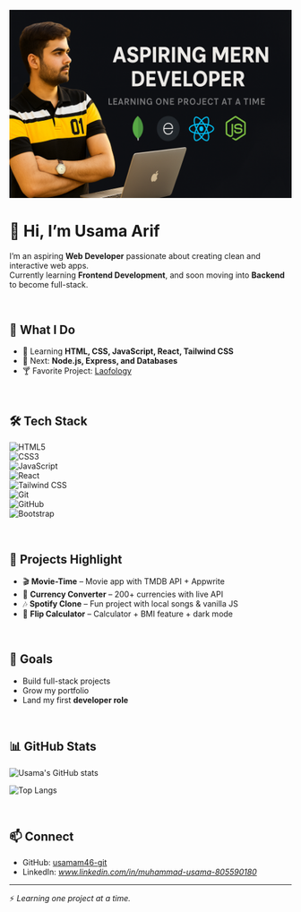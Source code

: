 <p align="center">
  <img src="https://github.com/usamam46-git/Usama-Arif/blob/main/My%20Banner.png?raw=true" width="600px" alt="Usama Arif - Web Developer Banner" />
</p>

# 👋 Hi, I’m Usama Arif  

I’m an aspiring **Web Developer** passionate about creating clean and interactive web apps.  
Currently learning **Frontend Development**, and soon moving into **Backend** to become full-stack.  

&nbsp;  
## 🚀 What I Do  
- 🌱 Learning **HTML, CSS, JavaScript, React, Tailwind CSS**  
- 🎯 Next: **Node.js, Express, and Databases**  
- 🍸 Favorite Project: [Laofology](https://github.com/usamam46-git/Laofology)  

&nbsp;  
## 🛠️ Tech Stack  

![HTML5](https://img.shields.io/badge/HTML5-E34F26?style=for-the-badge&logo=html5&logoColor=white)  
![CSS3](https://img.shields.io/badge/CSS3-1572B6?style=for-the-badge&logo=css3&logoColor=white)  
![JavaScript](https://img.shields.io/badge/JavaScript-323330?style=for-the-badge&logo=javascript&logoColor=F7DF1E)  
![React](https://img.shields.io/badge/React-20232A?style=for-the-badge&logo=react&logoColor=61DAFB)  
![Tailwind CSS](https://img.shields.io/badge/Tailwind_CSS-38B2AC?style=for-the-badge&logo=tailwind-css&logoColor=white)  
![Git](https://img.shields.io/badge/Git-F05032?style=for-the-badge&logo=git&logoColor=white)  
![GitHub](https://img.shields.io/badge/GitHub-181717?style=for-the-badge&logo=github&logoColor=white)  
![Bootstrap](https://img.shields.io/badge/Bootstrap-563D7C?logo=bootstrap&logoColor=white&style=for-the-badge)

&nbsp;  
## 📂 Projects Highlight  
- 🎬 **Movie-Time** – Movie app with TMDB API + Appwrite  
- 💱 **Currency Converter** – 200+ currencies with live API  
- 🎶 **Spotify Clone** – Fun project with local songs & vanilla JS  
- 🧮 **Flip Calculator** – Calculator + BMI feature + dark mode  

&nbsp;  
## 🌟 Goals  
- Build full-stack projects  
- Grow my portfolio  
- Land my first **developer role**  

&nbsp;  
## 📊 GitHub Stats  

![Usama's GitHub stats](https://github-readme-stats.vercel.app/api?username=usamam46-git&show_icons=true&theme=tokyonight)  

![Top Langs](https://github-readme-stats.vercel.app/api/top-langs/?username=usamam46-git&layout=compact&theme=tokyonight)  

&nbsp;  
## 📫 Connect  
- GitHub: [usamam46-git](https://github.com/usamam46-git)  
- LinkedIn: *www.linkedin.com/in/muhammad-usama-805590180*  

---

⚡ *Learning one project at a time.*  

